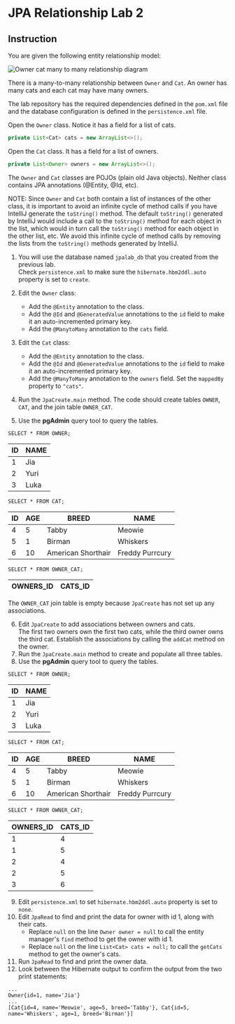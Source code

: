 # JPA Relationship Lab 2

## Instruction

You are given the following entity relationship model:

![Owner cat many to many relationship diagram](https://curriculum-content.s3.amazonaws.com/6036/java-mod-5-jpa-lab/jpa_lab3_erd.png)

There is a many-to-many relationship between `Owner` and `Cat`.
An owner has many cats and each cat may have many owners. 

The lab repository has the required dependencies defined in the `pom.xml` file
and the database configuration is defined in the `persistence.xml` file.

Open the `Owner` class.  Notice it has a field for a list of cats.

```java
private List<Cat> cats = new ArrayList<>();
```

Open the `Cat` class.  It has a field for a list of owners.

```java
private List<Owner> owners = new ArrayList<>();
```

The `Owner` and `Cat` classes are POJOs (plain old Java objects).
Neither class contains JPA annotations (@Entity, @Id, etc).

NOTE: Since `Owner` and `Cat` both contain a list of instances of the other class, it is important
to avoid an infinite cycle of method calls if you have IntelliJ generate the `toString()` method.
The default `toString()` generated by IntelliJ would include a call to the `toString()` method
for each object in the list, which would in turn call the `toString()` method for each
object in the other list, etc.  We avoid this infinite cycle of method calls
by removing the lists from the `toString()` methods generated by IntelliJ.

1. You will use the database named `jpalab_db` that you created from the previous lab.  
   Check `persistence.xml` to make sure the `hibernate.hbm2ddl.auto` property is set to `create`.
2. Edit the `Owner` class:
   - Add the `@Entity` annotation to the class.
   - Add the `@Id` and `@GeneratedValue` annotations to the `id` field to make it an auto-incremented primary key.
   - Add the  `@ManytoMany` annotation to the `cats` field.
3. Edit the `Cat` class:
    - Add the `@Entity` annotation to the class.
    - Add the `@Id` and `@GeneratedValue` annotations to the `id` field to make it an auto-incremented primary key.
    - Add the  `@ManyToMany` annotation to the `owners` field.  Set the `mappedBy` property to `"cats"`.
   
4. Run the `JpaCreate.main` method.  The code should create tables `OWNER`, `CAT`, and the join table `OWNER_CAT`.
5. Use the **pgAdmin** query tool to query the tables.

`SELECT * FROM OWNER;`

| ID  | NAME |
|-----|------|
| 1   | Jia  |
| 2   | Yuri |
| 3   | Luka |

`SELECT * FROM CAT;`

| ID  | AGE | BREED              | NAME            |
|-----|-----|--------------------|-----------------|
| 4   | 5   | Tabby              | Meowie          |
| 5   | 1   | Birman             | Whiskers        |
| 6   | 10  | American Shorthair | Freddy Purrcury |


`SELECT * FROM OWNER_CAT;`

| OWNERS_ID | CATS_ID |
|-----------|---------|


The `OWNER_CAT` join table is empty because `JpaCreate` has not set up any associations.

6. Edit `JpaCreate` to add associations between owners and cats.  
   The first two owners own the first two cats, while the third owner owns the third cat.
   Establish the associations by calling the `addCat` method on the owner.
7. Run the `JpaCreate.main` method to create and populate all three tables.
8. Use the **pgAdmin** query tool to query the tables.

`SELECT * FROM OWNER;`

| ID  | NAME |
|-----|------|
| 1   | Jia  |
| 2   | Yuri |
| 3   | Luka |

`SELECT * FROM CAT;`

| ID  | AGE | BREED              | NAME            |
|-----|-----|--------------------|-----------------|
| 4   | 5   | Tabby              | Meowie          |
| 5   | 1   | Birman             | Whiskers        |
| 6   | 10  | American Shorthair | Freddy Purrcury |


`SELECT * FROM OWNER_CAT;`

| OWNERS_ID | CATS_ID |
|-----------|---------|
| 1         | 4       | 
| 1         | 5       |
| 2         | 4       |
| 2         | 5       |
| 3         | 6       |

9. Edit `persistence.xml` to set `hibernate.hbm2ddl.auto` property is set to `none`.
10. Edit `JpaRead` to find and print the data for owner with id 1, along with their cats. 
    - Replace `null` on the line `Owner owner = null` to call the entity manager's `find` method to get the owner with id 1.
    - Replace `null` on the line `List<Cat> cats = null;` to call the `getCats` method to get the owner's cats.
11. Run `JpaRead` to find and print the owner data. 
12. Look between the Hibernate output to confirm the output from the two print statements:

```text
...
Owner{id=1, name='Jia'}
...
[Cat{id=4, name='Meowie', age=5, breed='Tabby'}, Cat{id=5, name='Whiskers', age=1, breed='Birman'}]
```

